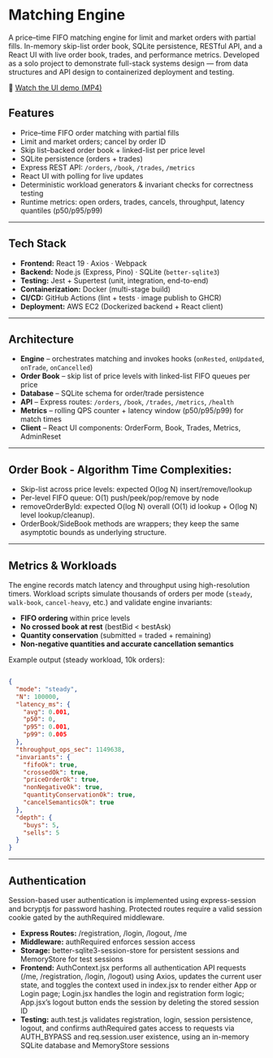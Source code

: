 # Matching Engine

A price–time FIFO matching engine for limit and market orders with partial fills. In-memory skip-list order book, SQLite persistence, RESTful API, and a React UI with live order book, trades, and performance metrics. Developed as a solo project to demonstrate full-stack systems design — from data structures and API design to containerized deployment and testing.

🎥 [Watch the UI demo (MP4)](https://github.com/anne-oliver/matching-engine/releases/download/v1.0.0/matching-engine-demo.mp4)

## Features

- Price–time FIFO order matching with partial fills
- Limit and market orders; cancel by order ID
- Skip list–backed order book + linked-list per price level
- SQLite persistence (orders + trades)
- Express REST API: `/orders`, `/book`, `/trades`, `/metrics`
- React UI with polling for live updates
- Deterministic workload generators & invariant checks for correctness testing
- Runtime metrics: open orders, trades, cancels, throughput, latency quantiles (p50/p95/p99)

---

## Tech Stack

- **Frontend:** React 19 · Axios · Webpack
- **Backend:** Node.js (Express, Pino) · SQLite (`better-sqlite3`)
- **Testing:** Jest + Supertest (unit, integration, end-to-end)
- **Containerization:** Docker (multi-stage build)
- **CI/CD:** GitHub Actions (lint + tests · image publish to GHCR)
- **Deployment:** AWS EC2 (Dockerized backend + React client)

---

## Architecture

- **Engine** – orchestrates matching and invokes hooks (`onRested`, `onUpdated`, `onTrade`, `onCancelled`)
- **Order Book** – skip list of price levels with linked-list FIFO queues per price
- **Database** – SQLite schema for order/trade persistence
- **API** – Express routes: `/orders`, `/book`, `/trades`, `/metrics`, `/health`
- **Metrics** – rolling QPS counter + latency window (p50/p95/p99) for match times
- **Client** – React UI components: OrderForm, Book, Trades, Metrics, AdminReset

---

## Order Book - Algorithm Time Complexities:

- Skip-list across price levels: expected O(log N) insert/remove/lookup
- Per-level FIFO queue: O(1) push/peek/pop/remove by node
- removeOrderById: expected O(log N) overall (O(1) id lookup + O(log N) level lookup/cleanup).
- OrderBook/SideBook methods are wrappers; they keep the same asymptotic bounds as underlying structure.

---

## Metrics & Workloads

The engine records match latency and throughput using high-resolution timers.
Workload scripts simulate thousands of orders per mode (`steady`, `walk-book`, `cancel-heavy`, etc.) and validate engine invariants:

- **FIFO ordering** within price levels
- **No crossed book at rest** (bestBid < bestAsk)
- **Quantity conservation** (submitted = traded + remaining)
- **Non-negative quantities and accurate cancellation semantics**

Example output (steady workload, 10k orders):

```json

{
  "mode": "steady",
  "N": 100000,
  "latency_ms": {
    "avg": 0.001,
    "p50": 0,
    "p95": 0.001,
    "p99": 0.005
  },
  "throughput_ops_sec": 1149638,
  "invariants": {
    "fifoOk": true,
    "crossedOk": true,
    "priceOrderOk": true,
    "nonNegativeOk": true,
    "quantityConservationOk": true,
    "cancelSemanticsOk": true
  },
  "depth": {
    "buys": 5,
    "sells": 5
  }
}
```
---

## Authentication

Session-based user authentication is implemented using express-session and bcryptjs for password hashing. Protected routes require a valid session cookie gated by the authRequired middleware.

- **Express Routes:** /registration, /login, /logout, /me
- **Middleware:** authRequired enforces session access
- **Storage:** better-sqlite3-session-store for persistent sessions and MemoryStore for test sessions
- **Frontend:** AuthContext.jsx performs all authentication API requests (/me, /registration, /login, /logout) using Axios, updates the current user state, and toggles the context used in index.jsx to render either App or Login page; Login.jsx handles the login and registration form logic; App.jsx’s logout button ends the session by deleting the stored session ID
- **Testing:** auth.test.js validates registration, login, session persistence, logout, and confirms authRequired gates access to requests via AUTH_BYPASS and req.session.user existence, using an in-memory SQLite database and MemoryStore sessions


